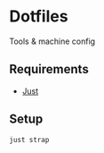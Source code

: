 # Dotfiles

Tools & machine config

## Requirements

- [Just](https://github.com/casey/just.git)

## Setup

```shell
just strap
```
